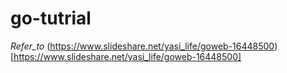 # go-tutrial

*Refer_to*
(https://www.slideshare.net/yasi_life/goweb-16448500)[https://www.slideshare.net/yasi_life/goweb-16448500]

